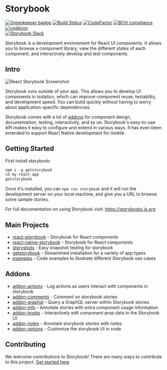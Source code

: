 # Storybook
[![Greenkeeper badge](https://badges.greenkeeper.io/storybooks/storybook.svg)](https://greenkeeper.io/)
[![Build Status](https://travis-ci.org/storybooks/storybook.svg?branch=master)](https://travis-ci.org/storybooks/storybook)
[![CodeFactor](https://www.codefactor.io/repository/github/storybooks/storybook/badge)](https://www.codefactor.io/repository/github/storybooks/storybook)
[![BCH compliance](https://bettercodehub.com/edge/badge/storybooks/storybook)](https://bettercodehub.com/results/storybooks/storybook) [![codecov](https://codecov.io/gh/storybooks/storybook/branch/master/graph/badge.svg)](https://codecov.io/gh/storybooks/storybook)  
[![Storybook Slack](https://storybooks-slackin.herokuapp.com/badge.svg)](https://storybooks-slackin.herokuapp.com/)

Storybook is a development environment for React UI components. It allows you to browse a component library, view the different states of each component, and interactively develop and test components.

## Intro

![React Storybook Screenshot](packages/react-storybook/docs/demo.gif)

Storybook runs outside of your app. This allows you to develop UI components in isolation, which can improve component reuse, testability, and development speed. You can build quickly without having to worry about application-specific dependencies.

Storybook comes with a lot of [addons](https://storybooks.js.org/docs/react-storybook/addons/introduction) for component design, documentation, testing, interactivity, and so on. Storybook's easy-to-use API makes it easy to configure and extend in various ways. It has even been extended to support React Native development for mobile.

## Getting Started

First install storybook:
```js
npm i -g getstorybook
cd my-react-app
getstorybook
```

Once it's installed, you can `npm run storybook` and it will run the development server on your local machine, and give you a URL to browse some sample stories.

For full documentation on using Storybook visit: https://storybooks.js.org

## Main Projects
- [react-storybook](packages/react-storybook) - Storybook for React components
- [react-native-storybook](packages/react-native-storybook) - Storybook for React components
- [storyshots](packages/storyshots) - Easy snapshot testing for storybook
- [getstorybook](packages/getstorybook) - Streamlined installation for a variety of app types
- [examples](packages/examples) - Code examples to illustrate different Storybook use cases

## Addons
- [addon-actions](packages/addon-actions/) - Log actions as users interact with components in storybook
- [addon-comments](packages/addon-comments/) - Comment on storybook stories
- [addon-graphql](packages/addon-graphql/) - Query a GraphQL server within Storybook stories
- [addon-info](packages/addon-info/) - Annotate stories with extra component usage information
- [addon-knobs](packages/addon-knobs/) - Interactively edit component prop data in the Storybook UI
- [addon-notes](packages/addon-notes/) - Annotate storybook stories with notes
- [addon-options](packages/addon-options/) - Customize the storybook UI in code

## Contributing

We welcome contributions to Storybook! There are many ways to contribute to
this project. [Get started here](CONTRIBUTING.md)
